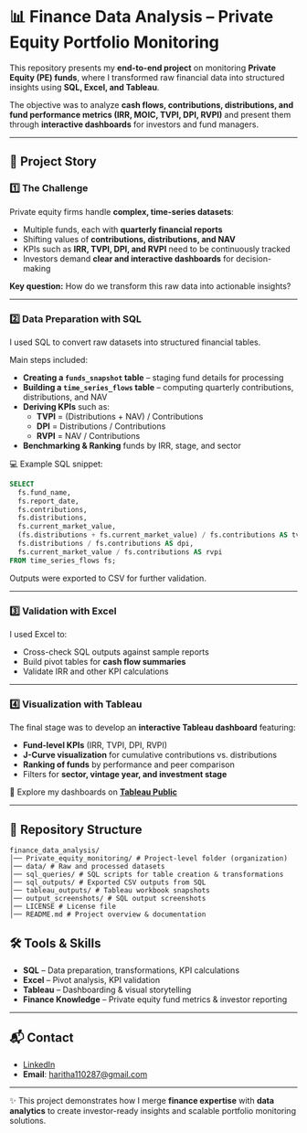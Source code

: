 # 📊 Finance Data Analysis – Private Equity Portfolio Monitoring  

This repository presents my **end-to-end project** on monitoring **Private Equity (PE) funds**, where I transformed raw financial data into structured insights using **SQL, Excel, and Tableau**.  

The objective was to analyze **cash flows, contributions, distributions, and fund performance metrics (IRR, MOIC, TVPI, DPI, RVPI)** and present them through **interactive dashboards** for investors and fund managers.  

---

## 🚀 Project Story  

### 1️⃣ The Challenge  
Private equity firms handle **complex, time-series datasets**:  
- Multiple funds, each with **quarterly financial reports**  
- Shifting values of **contributions, distributions, and NAV**  
- KPIs such as **IRR, TVPI, DPI, and RVPI** need to be continuously tracked  
- Investors demand **clear and interactive dashboards** for decision-making  

**Key question:** How do we transform this raw data into actionable insights?  

---

### 2️⃣ Data Preparation with SQL  
I used SQL to convert raw datasets into structured financial tables.  

Main steps included:  
- **Creating a `funds_snapshot` table** – staging fund details for processing  
- **Building a `time_series_flows` table** – computing quarterly contributions, distributions, and NAV  
- **Deriving KPIs** such as:  
  - **TVPI** = (Distributions + NAV) / Contributions  
  - **DPI** = Distributions / Contributions  
  - **RVPI** = NAV / Contributions  
- **Benchmarking & Ranking** funds by IRR, stage, and sector  

💻 Example SQL snippet:  
```sql
SELECT
  fs.fund_name,
  fs.report_date,
  fs.contributions,
  fs.distributions,
  fs.current_market_value,
  (fs.distributions + fs.current_market_value) / fs.contributions AS tvpi,
  fs.distributions / fs.contributions AS dpi,
  fs.current_market_value / fs.contributions AS rvpi
FROM time_series_flows fs;
````

Outputs were exported to CSV for further validation.

---

### 3️⃣ Validation with Excel

I used Excel to:

* Cross-check SQL outputs against sample reports
* Build pivot tables for **cash flow summaries**
* Validate IRR and other KPI calculations

---

### 4️⃣ Visualization with Tableau

The final stage was to develop an **interactive Tableau dashboard** featuring:

* **Fund-level KPIs** (IRR, TVPI, DPI, RVPI)
* **J-Curve visualization** for cumulative contributions vs. distributions
* **Ranking of funds** by performance and peer comparison
* Filters for **sector, vintage year, and investment stage**

🔗 Explore my dashboards on **[Tableau Public](https://public.tableau.com/app/profile/haritha1005/viz/PrivateEquityPortfolioDashboard/PEDashboard)**

---

## 📁 Repository Structure

```
finance_data_analysis/
│── Private_equity_monitoring/ # Project-level folder (organization)
│── data/ # Raw and processed datasets
│── sql_queries/ # SQL scripts for table creation & transformations
│── sql_outputs/ # Exported CSV outputs from SQL
│── tableau_outputs/ # Tableau workbook snapshots
│── output_screenshots/ # SQL output screenshots
│── LICENSE # License file
│── README.md # Project overview & documentation

```

## 🛠 Tools & Skills

* **SQL** – Data preparation, transformations, KPI calculations
* **Excel** – Pivot analysis, KPI validation
* **Tableau** – Dashboarding & visual storytelling
* **Finance Knowledge** – Private equity fund metrics & investor reporting

---

## 📬 Contact

* [LinkedIn](https://www.linkedin.com/in/haritha1005/)
* **Email**: [haritha110287@gmail.com](mailto:haritha110287@gmail.com)

---

✨ This project demonstrates how I merge **finance expertise** with **data analytics** to create investor-ready insights and scalable portfolio monitoring solutions.

```
